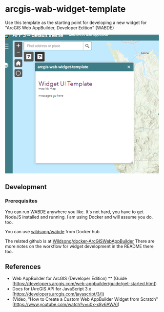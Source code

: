 # arcgis-wab-widget-template

Use this template as the starting point for developing a new widget
for "ArcGIS Web AppBuilder, Developer Edition" (WABDE)

![Screenshot of widget template](/images/screenshot.png?raw=true "widget template")

## Development

### Prerequisites

You can run WABDE anywhere you like. It's not hard, you have to get NodeJS 
installed and running. I am using Docker and will assume you do, too.

You can use [wildsong/wabde](https://hub.docker.com/r/wildsong/wabde) from Docker hub

The related github is at [Wildsong/docker-ArcGISWebAppBuilder](https://github.com/Wildsong/docker-ArcGISWebAppBuilder)
There are more notes on the workflow for widget development in the README there too.

## References

* Web AppBuilder for ArcGIS (Developer Edition)
** (Guide [https://developers.arcgis.com/web-appbuilder/guide/get-started.htm])
* Docs for (ArcGIS API for JavaScript 3.x [https://developers.arcgis.com/javascript/3/])
* (Video, "How to Create a Custom Web AppBuilder Widget from Scratch" [https://www.youtube.com/watch?v=u0x-x8y6AWA])
